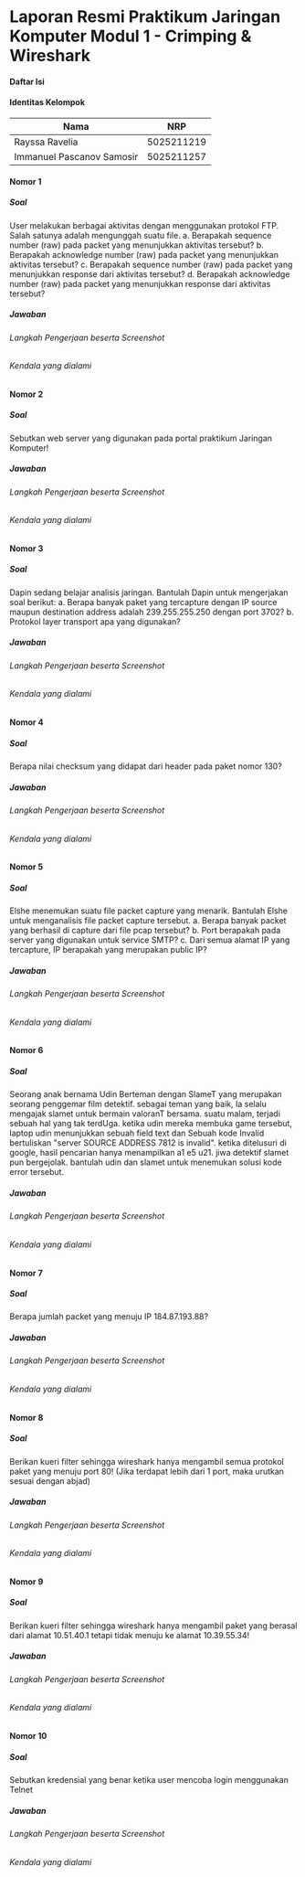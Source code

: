# Laporan Resmi Praktikum Jaringan Komputer Modul 1 - Crimping & Wireshark

#### Daftar Isi

#### Identitas Kelompok
| Nama                                 | NRP        |
| -------------------------------------|------------|
| Rayssa Ravelia                       | 5025211219 |
| Immanuel Pascanov Samosir            | 5025211257 |

#### Nomor 1
##### Soal
User melakukan berbagai aktivitas dengan menggunakan protokol FTP. Salah satunya adalah mengunggah suatu file.
a. Berapakah sequence number (raw) pada packet yang menunjukkan aktivitas tersebut? 
b. Berapakah acknowledge number (raw) pada packet yang menunjukkan aktivitas tersebut? 
c. Berapakah sequence number (raw) pada packet yang menunjukkan response dari aktivitas tersebut?
d. Berapakah acknowledge number (raw) pada packet yang menunjukkan response dari aktivitas tersebut?

##### Jawaban
###### Langkah Pengerjaan beserta Screenshot

###### Kendala yang dialami

#### Nomor 2
##### Soal
Sebutkan web server yang digunakan pada portal praktikum Jaringan Komputer!

##### Jawaban

###### Langkah Pengerjaan beserta Screenshot

###### Kendala yang dialami


#### Nomor 3
##### Soal
Dapin sedang belajar analisis jaringan. Bantulah Dapin untuk mengerjakan soal berikut:
a. Berapa banyak paket yang tercapture dengan IP source maupun destination address adalah 239.255.255.250 dengan port 3702?
b. Protokol layer transport apa yang digunakan?

##### Jawaban
###### Langkah Pengerjaan beserta Screenshot

###### Kendala yang dialami

#### Nomor 4
##### Soal
Berapa nilai checksum yang didapat dari header pada paket nomor 130?

##### Jawaban
###### Langkah Pengerjaan beserta Screenshot

###### Kendala yang dialami

#### Nomor 5
##### Soal
Elshe menemukan suatu file packet capture yang menarik. Bantulah Elshe untuk menganalisis file packet capture tersebut.
a. Berapa banyak packet yang berhasil di capture dari file pcap tersebut?
b. Port berapakah pada server yang digunakan untuk service SMTP?
c. Dari semua alamat IP yang tercapture, IP berapakah yang merupakan public IP?

##### Jawaban
###### Langkah Pengerjaan beserta Screenshot

###### Kendala yang dialami

#### Nomor 6
##### Soal
Seorang anak bernama Udin Berteman dengan SlameT yang merupakan seorang penggemar film detektif. sebagai teman yang baik, Ia selalu mengajak slamet untuk bermain valoranT bersama. suatu malam, terjadi sebuah hal yang tak terdUga. ketika udin mereka membuka game tersebut, laptop udin menunjukkan sebuah field text dan Sebuah kode Invalid bertuliskan "server SOURCE ADDRESS 7812 is invalid". ketika ditelusuri di google, hasil pencarian hanya menampilkan a1 e5 u21. jiwa detektif slamet pun bergejolak. bantulah udin dan slamet untuk menemukan solusi kode error tersebut.

##### Jawaban
###### Langkah Pengerjaan beserta Screenshot

###### Kendala yang dialami

#### Nomor 7
##### Soal
Berapa jumlah packet yang menuju IP 184.87.193.88?
##### Jawaban

###### Langkah Pengerjaan beserta Screenshot

###### Kendala yang dialami

#### Nomor 8
##### Soal
Berikan kueri filter sehingga wireshark hanya mengambil semua protokol paket yang menuju port 80! (Jika terdapat lebih dari 1 port, maka urutkan sesuai dengan abjad)

##### Jawaban
###### Langkah Pengerjaan beserta Screenshot

###### Kendala yang dialami

#### Nomor 9
##### Soal
Berikan kueri filter sehingga wireshark hanya mengambil paket yang berasal dari alamat 10.51.40.1 tetapi tidak menuju ke alamat 10.39.55.34!

##### Jawaban
###### Langkah Pengerjaan beserta Screenshot

###### Kendala yang dialami

#### Nomor 10
##### Soal
Sebutkan kredensial yang benar ketika user mencoba login menggunakan Telnet

##### Jawaban
###### Langkah Pengerjaan beserta Screenshot

###### Kendala yang dialami
